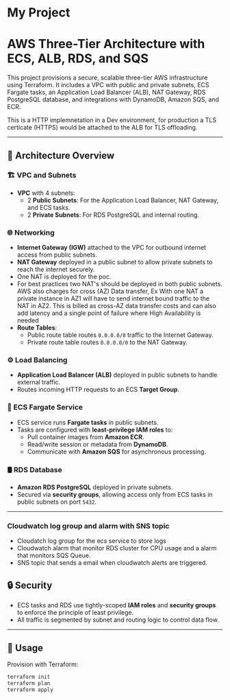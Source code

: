 # My Project
# AWS Three-Tier Architecture with ECS, ALB, RDS, and SQS

This project provisions a secure, scalable three-tier AWS infrastructure using Terraform. It includes a VPC with public and private subnets, ECS Fargate tasks, an Application Load Balancer (ALB), NAT Gateway, RDS PostgreSQL database, and integrations with DynamoDB, Amazon SQS, and ECR.

This is a HTTP implemnetation in a Dev environment, for production a TLS certicate (HTTPS) would be attached to the ALB for TLS offloading. 

---

## 📐 Architecture Overview

### 🏗️ VPC and Subnets
- **VPC** with 4 subnets:
  - 2 **Public Subnets**: For the Application Load Balancer, NAT Gateway, and ECS tasks.
  - 2 **Private Subnets**: For RDS PostgreSQL and internal routing.

### 🌐 Networking
- **Internet Gateway (IGW)** attached to the VPC for outbound internet access from public subnets.
- **NAT Gateway** deployed in a public subnet to allow private subnets to reach the internet securely.
- One NAT is deployed for the poc.
- For best practices two NAT's should be deployed in both public subnets. AWS also charges for cross  (AZ) Data transfer, Ex With one NAT a private instance in AZ1 will have to send internet bound traffic to the NAT in AZ2. This is billed as cross-AZ data transfer costs and can also add latency and a single point of failure where High Availability is needed
- **Route Tables**:
  - Public route table routes `0.0.0.0/0` traffic to the Internet Gateway.
  - Private route table routes `0.0.0.0/0` to the NAT Gateway.

### ⚙️ Load Balancing
- **Application Load Balancer (ALB)** deployed in public subnets to handle external traffic.
- Routes incoming HTTP requests to an ECS **Target Group**.

### 🐳 ECS Fargate Service
- ECS service runs **Fargate tasks** in public subnets.
- Tasks are configured with **least-privilege IAM roles** to:
  - Pull container images from **Amazon ECR**.
  - Read/write session or metadata from **DynamoDB**.
  - Communicate with **Amazon SQS** for asynchronous processing.

### 🛢️ RDS Database
- **Amazon RDS PostgreSQL** deployed in private subnets.
- Secured via **security groups**, allowing access only from ECS tasks in public subnets on port `5432`.

---

### Cloudwatch log group and alarm with SNS topic
 - Cloudatch log group for the ecs service to store logs
 - Cloudwatch alarm that monitor RDS cluster for CPU usage and a alarm that monitors SQS Queue.
 - SNS topic that sends a email when cloudwatch alerts are triggered.
   

## 🔒 Security
- ECS tasks and RDS use tightly-scoped **IAM roles** and **security groups** to enforce the principle of least privilege.
- All traffic is segmented by subnet and routing logic to control data flow.

---

## 🚀 Usage
Provision with Terraform:

```bash
terraform init
terraform plan
terraform apply
